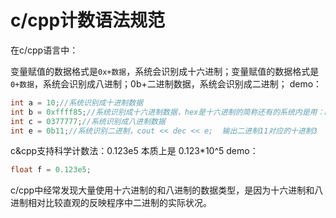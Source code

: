 # c/cpp计数语法规范

在c/cpp语言中：

变量赋值的数据格式是`0x+数据`，系统会识别成十六进制；变量赋值的数据格式是`0+数据`，系统会识别成八进制；0b+二进制数据，系统会识别成二进制；
demo：

```c++
int a = 10;//系统识别成十进制数据
int b = 0xffff85;//系统识别成十六进制数据，hex是十六进制的简称还有的系统内是用：h123表示十六进制
int c = 0377777;//系统识别成八进制数据
int e = 0b11;//系统识别二进制，cout << dec << e;  输出二进制11对应的十进制3
```
c&cpp支持科学计数法：0.123e5 本质上是 0.123*10^5
demo：

```c++
float f = 0.123e5;
```

c/cpp中经常发现大量使用十六进制的和八进制的数据类型，是因为十六进制和八进制相对比较直观的反映程序中二进制的实际状况。





